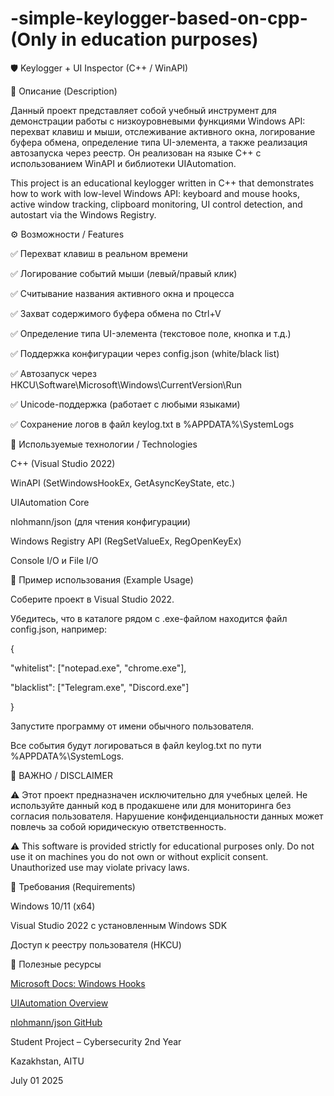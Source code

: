 # -simple-keylogger-based-on-cpp- (Only in education purposes)

🛡️ Keylogger + UI Inspector (C++ / WinAPI)

📌 Описание (Description)
  
Данный проект представляет собой учебный инструмент для демонстрации работы с низкоуровневыми функциями Windows API: перехват клавиш и мыши, отслеживание активного окна, логирование буфера обмена, определение типа UI-элемента, а также реализация автозапуска через реестр. Он реализован на языке C++ с использованием WinAPI и библиотеки UIAutomation.

This project is an educational keylogger written in C++ that demonstrates how to work with low-level Windows API: keyboard and mouse hooks, active window tracking, clipboard monitoring, UI control detection, and autostart via the Windows Registry. 
    

⚙️ Возможности / Features

✅ Перехват клавиш в реальном времени

✅ Логирование событий мыши (левый/правый клик)

✅ Считывание названия активного окна и процесса

✅ Захват содержимого буфера обмена по Ctrl+V

✅ Определение типа UI-элемента (текстовое поле, кнопка и т.д.)

✅ Поддержка конфигурации через config.json (white/black list)

✅ Автозапуск через HKCU\Software\Microsoft\Windows\CurrentVersion\Run

✅ Unicode-поддержка (работает с любыми языками)

✅ Сохранение логов в файл keylog.txt в %APPDATA%\SystemLogs


🔧 Используемые технологии / Technologies

C++ (Visual Studio 2022)

WinAPI (SetWindowsHookEx, GetAsyncKeyState, etc.)

UIAutomation Core

nlohmann/json (для чтения конфигурации)

Windows Registry API (RegSetValueEx, RegOpenKeyEx)

Console I/O и File I/O


🧪 Пример использования (Example Usage)

Соберите проект в Visual Studio 2022.

Убедитесь, что в каталоге рядом с .exe-файлом находится файл config.json, например:

{

  "whitelist": ["notepad.exe", "chrome.exe"],
  
  "blacklist": ["Telegram.exe", "Discord.exe"]
  
}


Запустите программу от имени обычного пользователя.

Все события будут логироваться в файл keylog.txt по пути %APPDATA%\SystemLogs.


🚨 ВАЖНО / DISCLAIMER

⚠️ Этот проект предназначен исключительно для учебных целей. Не используйте данный код в продакшене или для мониторинга без согласия пользователя. Нарушение конфиденциальности данных может повлечь за собой юридическую ответственность.

⚠️ This software is provided strictly for educational purposes only. Do not use it on machines you do not own or without explicit consent. Unauthorized use may violate privacy laws.


📌 Требования (Requirements)

Windows 10/11 (x64)

Visual Studio 2022 с установленным Windows SDK

Доступ к реестру пользователя (HKCU)



🧠 Полезные ресурсы

[Microsoft Docs: Windows Hooks](https://learn.microsoft.com/en-us/windows/win32/winmsg/about-hooks)

[UIAutomation Overview](https://learn.microsoft.com/en-us/windows/win32/winauto/uiauto-uiautomationoverview)

[nlohmann/json GitHub](https://github.com/nlohmann/json)


Student Project – Cybersecurity 2nd Year

Kazakhstan, AITU

July 01 2025

